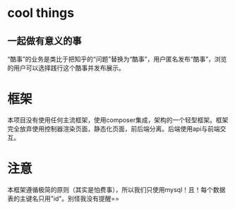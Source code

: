 # cool things 
## __一起做有意义的事__
  “酷事”的业务是类比于把知乎的“问题”替换为“酷事”，用户匿名发布“酷事”，浏览的用户可以选择践行这个酷事并发布展示。
  
  
# 框架
  本项目没有使用任何主流框架，使用composer集成，架构的一个轻型框架。框架完全放弃使用控制器渲染页面，静态化页面，前后端分离。后端使用api与前端交互。

# 注意
  本框架遵循极简的原则（其实是怕费事），所以我们只使用mysql！且！每个数据表的主键名只用"id"。别怪我没有提醒==
